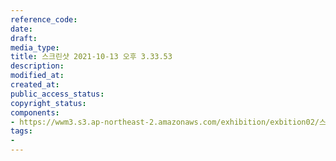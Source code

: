 ```yaml
---
reference_code: 
date: 
draft: 
media_type: 
title: 스크린샷 2021-10-13 오후 3.33.53
description: 
modified_at: 
created_at: 
public_access_status: 
copyright_status: 
components:
- https://wwm3.s3.ap-northeast-2.amazonaws.com/exhibition/exbition02/스크린샷+2021-10-13+오후+3.33.53.png
tags:
- 
---
```

